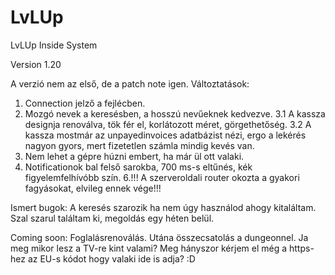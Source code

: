 # LvLUp
LvLUp Inside System

Version 1.20

A verzió nem az első, de a patch note igen. Változtatások:

1. Connection jelző a fejlécben.
2. Mozgó nevek a keresésben, a hosszú nevűeknek kedvezve.
3.1 A kassza designja renoválva, tök fér el, korlátozott méret, görgethetőség.
3.2 A kassza mostmár az unpayedinvoices adatbázist nézi, ergo a lekérés nagyon gyors, mert fizetetlen számla mindig kevés van.
4. Nem lehet a gépre húzni embert, ha már ül ott valaki.
5. Notificationok bal felső sarokba, 700 ms-s eltűnés, kék figyelemfelhívóbb szín.
6.!!! A szerveroldali router okozta a gyakori fagyásokat, elvileg ennek vége!!!

Ismert bugok:
A keresés szarozik ha nem úgy használod ahogy kitaláltam. Szal szarul találtam ki, megoldás egy héten belül.

Coming soon:
  Foglalásrenoválás.
  Utána összecsatolás a dungeonnel.
  Ja meg mikor lesz a TV-re kint valami?
  Meg hányszor kérjem el még a https-hez az EU-s kódot hogy valaki ide is adja? :D
